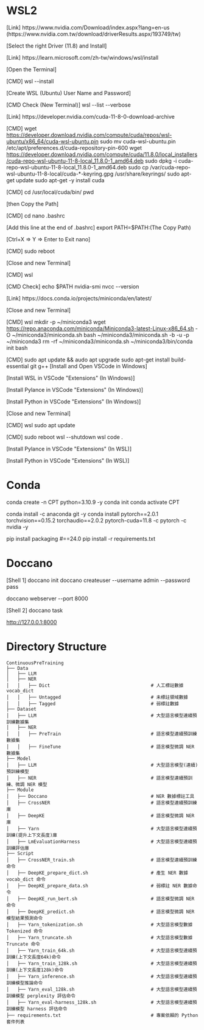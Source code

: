 # WSL2

<Install Nvidia CUDA Driver in Windows>
[Link] https://www.nvidia.com/Download/index.aspx?lang=en-us
      (https://www.nvidia.com.tw/download/driverResults.aspx/193749/tw)

[Select the right Driver (11.8) and Install]



<Install WSL in Windows by Terminal>
[Link] https://learn.microsoft.com/zh-tw/windows/wsl/install

[Open the Terminal]

[CMD]
wsl --install

[Create WSL (Ubuntu) User Name and Password]

[CMD Check (New Terminal)]
wsl --list --verbose



<Install CUDA Toolkit in WSL>
[Link] https://developer.nvidia.com/cuda-11-8-0-download-archive

[CMD]
wget https://developer.download.nvidia.com/compute/cuda/repos/wsl-ubuntu/x86_64/cuda-wsl-ubuntu.pin
sudo mv cuda-wsl-ubuntu.pin /etc/apt/preferences.d/cuda-repository-pin-600
wget https://developer.download.nvidia.com/compute/cuda/11.8.0/local_installers/cuda-repo-wsl-ubuntu-11-8-local_11.8.0-1_amd64.deb
sudo dpkg -i cuda-repo-wsl-ubuntu-11-8-local_11.8.0-1_amd64.deb
sudo cp /var/cuda-repo-wsl-ubuntu-11-8-local/cuda-*-keyring.gpg /usr/share/keyrings/
sudo apt-get update
sudo apt-get -y install cuda



<Follow the Steps below in WSL>
[CMD]
cd /usr/local/cuda/bin/
pwd

[then Copy the Path]

[CMD]
cd
nano .bashrc

[Add this line at the end of .bashrc]
export PATH=$PATH:(The Copy Path)

[Ctrl+X => Y => Enter to Exit nano]

[CMD]
sudo reboot

[Close and new Terminal]

[CMD]
wsl

[CMD Check]
echo $PATH
nvidia-smi
nvcc --version



<Install Miniconda in WSL>
[Link] https://docs.conda.io/projects/miniconda/en/latest/

[Close and new Terminal]

[CMD]
wsl
mkdir -p ~/miniconda3
wget https://repo.anaconda.com/miniconda/Miniconda3-latest-Linux-x86_64.sh -O ~/miniconda3/miniconda.sh
bash ~/miniconda3/miniconda.sh -b -u -p ~/miniconda3
rm -rf ~/miniconda3/miniconda.sh
~/miniconda3/bin/conda init bash



<Follow the Steps below in WSL>
[CMD]
sudo apt update && audo apt upgrade
sudo apt-get install build-essential git g++



<Install VSCode in Windows and run in WSL>
[Install and Open VSCode in Windows]

[Install WSL in VSCode "Extensions" (In Windows)]

[Install Pylance in VSCode "Extensions" (In Windows)]

[Install Python in VSCode "Extensions" (In Windows)]

[Close and new Terminal]

[CMD]
wsl
sudo apt update

[CMD]
sudo reboot
wsl --shutdown
wsl
code .

[Install Pylance in VSCode "Extensions" (In WSL)]

[Install Python in VSCode "Extensions" (In WSL)]





# Conda

conda create -n CPT python=3.10.9 -y
conda init
conda activate CPT

conda install -c anaconda git -y
conda install pytorch==2.0.1 torchvision==0.15.2 torchaudio==2.0.2 pytorch-cuda=11.8 -c pytorch -c nvidia -y

pip install packaging #==24.0
pip install -r requirements.txt





# Doccano

[Shell 1]
doccano init
doccano createuser --username admin --password pass

doccano webserver --port 8000

[Shell 2]
doccano task

http://127.0.0.1:8000





# Directory Structure

```
ContinuousPreTraining
├── Data
│   ├── LLM
│   ├── NER
│   │   ├── Dict                                     # 人工標註數據 vocab_dict
│   │   ├── Untagged                                 # 未標註領域數據
│   │   ├── Tagged                                   # 弱標註數據
├── Dataset
│   ├── LLM                                          # 大型語言模型連續預訓練數據集
│   ├── NER
│   │   ├── PreTrain                                 # 語言模型連續預訓練數據集
│   │   ├── FineTune                                 # 語言模型微調 NER 數據集
├── Model
│   ├── LLM                                          # 大型語言模型(連續)預訓練模型
│   ├── NER                                          # 語言模型連續預訓練、微調 NER 模型
├── Module
│   ├── Doccano                                      # NER 數據標註工具
│   ├── CrossNER                                     # 語言模型連續預訓練庫
│   ├── DeepKE                                       # 語言模型微調 NER 庫
│   ├── Yarn                                         # 大型語言模型連續預訓練(提升上下文長度)庫
│   ├── LmEvaluationHarness                          # 大型語言模型連續預訓練評估庫
├── Script
│   ├── CrossNER_train.sh                            # 語言模型連續預訓練命令
│   ├── DeepKE_prepare_dict.sh                       # 產生 NER 數據 vocab_dict 命令
│   ├── DeepKE_prepare_data.sh                       # 弱標註 NER 數據命令
│   ├── DeepKE_run_bert.sh                           # 語言模型微調 NER 命令
│   ├── DeepKE_predict.sh                            # 語言模型微調 NER 模型結果預測命令
│   ├── Yarn_tokenization.sh                         # 大型語言模型數據 Tokenized 命令
│   ├── Yarn_truncate.sh                             # 大型語言模型數據 Truncate 命令
│   ├── Yarn_train_64k.sh                            # 大型語言模型連續預訓練(上下文長度64k)命令
│   ├── Yarn_train_128k.sh                           # 大型語言模型連續預訓練(上下文長度128k)命令
│   ├── Yarn_inference.sh                            # 大型語言模型連續預訓練模型推論命令
│   ├── Yarn_eval_128k.sh                            # 大型語言模型連續預訓練模型 perplexity 評估命令
│   ├── Yarn_eval-harness_128k.sh                    # 大型語言模型連續預訓練模型 harness 評估命令
├── requirements.txt                                 # 專案依賴的 Python 套件列表
```
